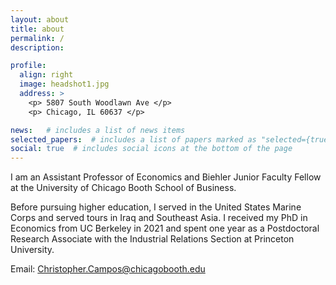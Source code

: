 ```yaml
---
layout: about
title: about
permalink: /
description: 

profile:
  align: right
  image: headshot1.jpg
  address: >
    <p> 5807 South Woodlawn Ave </p>
    <p> Chicago, IL 60637 </p>

news:   # includes a list of news items
selected_papers:  # includes a list of papers marked as "selected={true}"
social: true  # includes social icons at the bottom of the page
---
```


I am an Assistant Professor of Economics and Biehler Junior Faculty Fellow at the University of Chicago Booth School of Business. 

Before pursuing higher education, I served in the United States Marine Corps and served tours in Iraq and Southeast Asia. I received my PhD in Economics from UC Berkeley in 2021 and spent one year as a Postdoctoral Research Associate with the Industrial Relations Section at Princeton University. 

Email: Christopher.Campos@chicagobooth.edu
